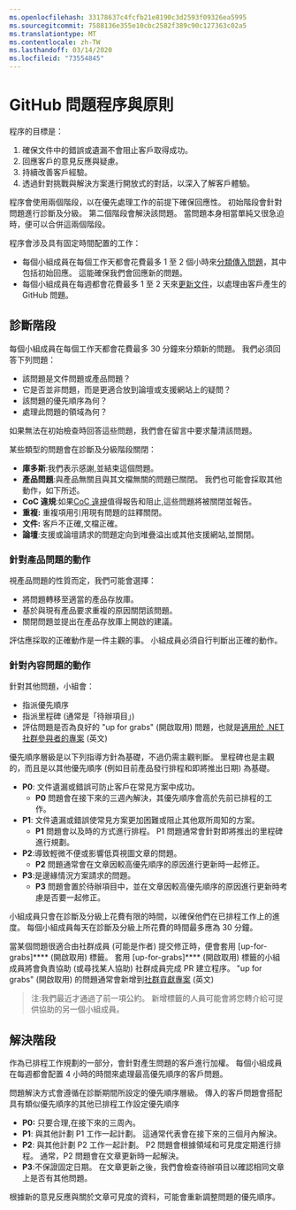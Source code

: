 ```yaml
---
ms.openlocfilehash: 33178637c4fcfb21e8190c3d2593f09326ea5995
ms.sourcegitcommit: 7588136e355e10cbc2582f389c90c127363c02a5
ms.translationtype: MT
ms.contentlocale: zh-TW
ms.lasthandoff: 03/14/2020
ms.locfileid: "73554845"
---
```

# <a name="github-issues-process-and-policy"></a>GitHub 問題程序與原則

程序的目標是：

1. 確保文件中的錯誤或遺漏不會阻止客戶取得成功。
1. 回應客戶的意見反應與疑慮。
1. 持續改善客戶經驗。
1. 透過針對挑戰與解決方案進行開放式的對話，以深入了解客戶體驗。

程序會使用兩個階段，以在優先處理工作的前提下確保回應性。 初始階段會針對問題進行診斷及分級。 第二個階段會解決該問題。 當問題本身相當單純又很急迫時，便可以合併這兩個階段。

程序會涉及具有固定時間配置的工作：

- 每個小組成員在每個工作天都會花費最多 1 至 2 個小時來[分類傳入問題](#diagnosis-phase)，其中包括初始回應。 這能確保我們會回應新的問題。
- 每個小組成員在每週都會花費最多 1 至 2 天來[更新文件](#resolution-phase)，以處理由客戶產生的 GitHub 問題。

## <a name="diagnosis-phase"></a>診斷階段

每個小組成員在每個工作天都會花費最多 30 分鐘來分類新的問題。 我們必須回答下列問題：

- 該問題是文件問題或產品問題？
- 它是否並非問題，而是更適合放到論壇或支援網站上的疑問？
- 該問題的優先順序為何？
- 處理此問題的領域為何？

如果無法在初始檢查時回答這些問題，我們會在留言中要求釐清該問題。

某些類型的問題會在診斷及分級階段關閉：

- **庫多斯**:我們表示感謝,並結束這個問題。
- **產品問題**:與產品無關且與其文檔無關的問題已關閉。 我們也可能會採取其他動作，如下所述。
- **CoC 違規**:如果[CoC 違規](https://dotnetfoundation.org/code-of-conduct)值得報告和阻止,這些問題將被關閉並報告。
- **重複:** 重複項用引用現有問題的註釋關閉。
- **文件:** 客戶不正確,文檔正確。
- **論壇**:支援或論壇請求的問題定向到堆疊溢出或其他支援網站,並關閉。

### <a name="actions-on-product-issues"></a>針對產品問題的動作

視產品問題的性質而定，我們可能會選擇：

- 將問題轉移至適當的產品存放庫。
- 基於與現有產品要求重複的原因關閉該問題。
- 關閉問題並提出在產品存放庫上開啟的建議。

評估應採取的正確動作是一件主觀的事。 小組成員必須自行判斷出正確的動作。

### <a name="actions-on-content-issues"></a>針對內容問題的動作

針對其他問題，小組會：

- 指派優先順序
- 指派里程碑 (通常是「待辦項目」)
- 評估問題是否為良好的 "up for grabs" (開啟取用) 問題，也就是[適用於 .NET 社群參與者的專案](https://github.com/dotnet/docs/projects/35) \(英文\)

優先順序層級是以下列指導方針為基礎，不過仍需主觀判斷。 里程碑也是主觀的，而且是以其他優先順序 (例如目前產品發行排程和即將推出日期) 為基礎。

- **P0**: 文件遺漏或錯誤可防止客戶在常見方案中成功。
  - **P0** 問題會在接下來的三週內解決，其優先順序會高於先前已排程的工作。
- **P1**: 文件遺漏或錯誤使常見方案更加困難或阻止其他眾所周知的方案。
  - **P1** 問題會以及時的方式進行排程。 P1 問題通常會針對即將推出的里程碑進行規劃。
- **P2**:導致輕微不便或影響低頁視圖文章的問題。
  - **P2** 問題通常會在文章因較高優先順序的原因進行更新時一起修正。
- **P3**:是邊緣情況方案請求的問題。
  - **P3** 問題會置於待辦項目中，並在文章因較高優先順序的原因進行更新時考慮是否要一起修正。

小組成員只會在診斷及分級上花費有限的時間，以確保他們在已排程工作上的進度。 每個小組成員每天在診斷及分級上所花費的時間最多應為 30 分鐘。

當某個問題很適合由社群成員 (可能是作者) 提交修正時，便會套用 [up-for-grabs]**** \(開啟取用\) 標籤。 套用 [up-for-grabs]**** \(開啟取用\) 標籤的小組成員將會負責協助 (或尋找某人協助) 社群成員完成 PR 建立程序。 "up for grabs" (開啟取用) 的問題通常會新增到[社群貢獻專案](https://github.com/dotnet/docs/projects/35) \(英文\)

> 注:我們最近才通過了前一項公約。 新增標籤的人員可能會將您轉介給可提供協助的另一個小組成員。

## <a name="resolution-phase"></a>解決階段

作為已排程工作規劃的一部分，會針對產生問題的客戶進行加權。 每個小組成員在每週都會配置 4 小時的時間來處理最高優先順序的客戶問題。

問題解決方式會遵循在診斷期間所設定的優先順序層級。 傳入的客戶問題會搭配具有類似優先順序的其他已排程工作設定優先順序

- **P0:** 只要合理,在接下來的三周內。
- **P1**: 與其他計劃 P1 工作一起計劃。 這通常代表會在接下來的三個月內解決。
- **P2**: 與其他計劃 P2 工作一起計劃。 P2 問題會根據領域和可見度定期進行排程。 通常，P2 問題會在文章更新時一起解決。
- **P3**:不保證固定日期。 在文章更新之後，我們會檢查待辦項目以確認相同文章上是否有其他問題。

根據新的意見反應與關於文章可見度的資料，可能會重新調整問題的優先順序。
